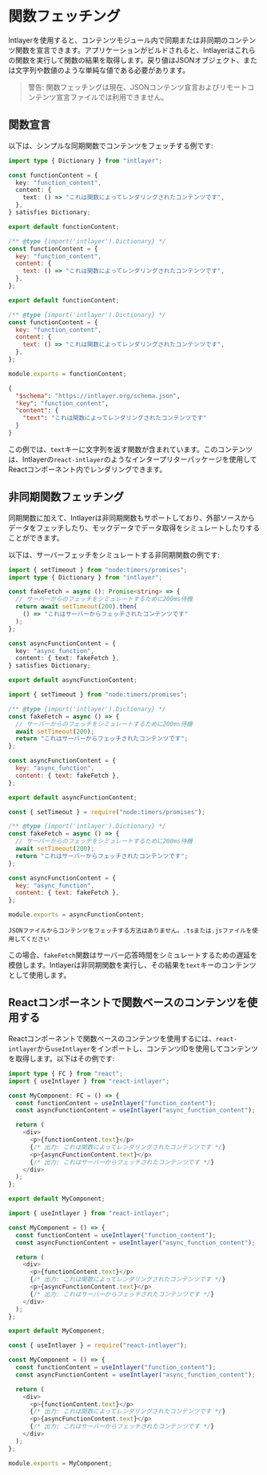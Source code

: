 # 関数フェッチング

Intlayerを使用すると、コンテンツモジュール内で同期または非同期のコンテンツ関数を宣言できます。アプリケーションがビルドされると、Intlayerはこれらの関数を実行して関数の結果を取得します。戻り値はJSONオブジェクト、または文字列や数値のような単純な値である必要があります。

> 警告: 関数フェッチングは現在、JSONコンテンツ宣言およびリモートコンテンツ宣言ファイルでは利用できません。

## 関数宣言

以下は、シンプルな同期関数でコンテンツをフェッチする例です:

```typescript fileName="**/*.content.ts" contentDeclarationFormat="typescript"
import type { Dictionary } from "intlayer";

const functionContent = {
  key: "function_content",
  content: {
    text: () => "これは関数によってレンダリングされたコンテンツです",
  },
} satisfies Dictionary;

export default functionContent;
```

```javascript fileName="**/*.content.mjs" contentDeclarationFormat="esm"
/** @type {import('intlayer').Dictionary} */
const functionContent = {
  key: "function_content",
  content: {
    text: () => "これは関数によってレンダリングされたコンテンツです",
  },
};

export default functionContent;
```

```javascript fileName="**/*.content.cjs" contentDeclarationFormat="commonjs"
/** @type {import('intlayer').Dictionary} */
const functionContent = {
  key: "function_content",
  content: {
    text: () => "これは関数によってレンダリングされたコンテンツです",
  },
};

module.exports = functionContent;
```

```json fileName="**/*.content.json" contentDeclarationFormat="json"
{
  "$schema": "https://intlayer.org/schema.json",
  "key": "function_content",
  "content": {
    "text": "これは関数によってレンダリングされたコンテンツです"
  }
}
```

この例では、`text`キーに文字列を返す関数が含まれています。このコンテンツは、Intlayerの`react-intlayer`のようなインタープリターパッケージを使用してReactコンポーネント内でレンダリングできます。

## 非同期関数フェッチング

同期関数に加えて、Intlayerは非同期関数もサポートしており、外部ソースからデータをフェッチしたり、モックデータでデータ取得をシミュレートしたりすることができます。

以下は、サーバーフェッチをシミュレートする非同期関数の例です:

```typescript fileName="**/*.content.ts" contentDeclarationFormat="typescript"
import { setTimeout } from "node:timers/promises";
import type { Dictionary } from "intlayer";

const fakeFetch = async (): Promise<string> => {
  // サーバーからのフェッチをシミュレートするために200ms待機
  return await setTimeout(200).then(
    () => "これはサーバーからフェッチされたコンテンツです"
  );
};

const asyncFunctionContent = {
  key: "async_function",
  content: { text: fakeFetch },
} satisfies Dictionary;

export default asyncFunctionContent;
```

```javascript fileName="**/*.content.mjs" contentDeclarationFormat="esm"
import { setTimeout } from "node:timers/promises";

/** @type {import('intlayer').Dictionary} */
const fakeFetch = async () => {
  // サーバーからのフェッチをシミュレートするために200ms待機
  await setTimeout(200);
  return "これはサーバーからフェッチされたコンテンツです";
};

const asyncFunctionContent = {
  key: "async_function",
  content: { text: fakeFetch },
};

export default asyncFunctionContent;
```

```javascript fileName="**/*.content.cjs" contentDeclarationFormat="commonjs"
const { setTimeout } = require("node:timers/promises");

/** @type {import('intlayer').Dictionary} */
const fakeFetch = async () => {
  // サーバーからのフェッチをシミュレートするために200ms待機
  await setTimeout(200);
  return "これはサーバーからフェッチされたコンテンツです";
};

const asyncFunctionContent = {
  key: "async_function",
  content: { text: fakeFetch },
};

module.exports = asyncFunctionContent;
```

```plaintext fileName="**/*.content.json" contentDeclarationFormat="json"
JSONファイルからコンテンツをフェッチする方法はありません。.tsまたは.jsファイルを使用してください
```

この場合、`fakeFetch`関数はサーバー応答時間をシミュレートするための遅延を模倣します。Intlayerは非同期関数を実行し、その結果を`text`キーのコンテンツとして使用します。

## Reactコンポーネントで関数ベースのコンテンツを使用する

Reactコンポーネントで関数ベースのコンテンツを使用するには、`react-intlayer`から`useIntlayer`をインポートし、コンテンツIDを使用してコンテンツを取得します。以下はその例です:

```typescript fileName="**/*.jsx" codeFormat="typescript"
import type { FC } from "react";
import { useIntlayer } from "react-intlayer";

const MyComponent: FC = () => {
  const functionContent = useIntlayer("function_content");
  const asyncFunctionContent = useIntlayer("async_function_content");

  return (
    <div>
      <p>{functionContent.text}</p>
      {/* 出力: これは関数によってレンダリングされたコンテンツです */}
      <p>{asyncFunctionContent.text}</p>
      {/* 出力: これはサーバーからフェッチされたコンテンツです */}
    </div>
  );
};

export default MyComponent;
```

```javascript fileName="**/*.mjx" codeFormat="esm"
import { useIntlayer } from "react-intlayer";

const MyComponent = () => {
  const functionContent = useIntlayer("function_content");
  const asyncFunctionContent = useIntlayer("async_function_content");

  return (
    <div>
      <p>{functionContent.text}</p>
      {/* 出力: これは関数によってレンダリングされたコンテンツです */}
      <p>{asyncFunctionContent.text}</p>
      {/* 出力: これはサーバーからフェッチされたコンテンツです */}
    </div>
  );
};

export default MyComponent;
```

```javascript fileName="**/*.cjs" codeFormat="commonjs"
const { useIntlayer } = require("react-intlayer");

const MyComponent = () => {
  const functionContent = useIntlayer("function_content");
  const asyncFunctionContent = useIntlayer("async_function_content");

  return (
    <div>
      <p>{functionContent.text}</p>
      {/* 出力: これは関数によってレンダリングされたコンテンツです */}
      <p>{asyncFunctionContent.text}</p>
      {/* 出力: これはサーバーからフェッチされたコンテンツです */}
    </div>
  );
};

module.exports = MyComponent;
```

